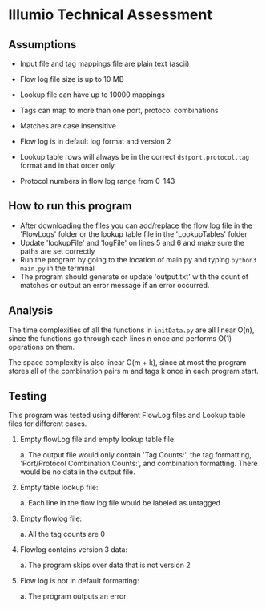 # Illumio Technical Assessment

## Assumptions

- Input file and tag mappings file are plain text (ascii)
- Flow log file size is up to 10 MB
- Lookup file can have up to 10000 mappings
- Tags can map to more than one port, protocol combinations
- Matches are case insensitive

- Flow log is in default log format and version 2
- Lookup table rows will always be in the correct `dstport,protocol,tag` format and in that order only
- Protocol numbers in flow log range from 0-143

## How to run this program

- After downloading the files you can add/replace the flow log file in the 'FlowLogs' folder or the lookup table file in the 'LookupTables' folder
- Update 'lookupFile' and 'logFile' on lines 5 and 6 and make sure the paths are set correctly
- Run the program by going to the location of main.py and typing `python3 main.py` in the terminal
- The program should generate or update 'output.txt' with the count of matches or output an error message if an error occurred.

## Analysis

The time complexities of all the functions in `initData.py` are all linear O(n), since the functions go through each lines n once and performs O(1) operations on them.

The space complexity is also linear O(m + k), since at most the program stores all of the combination pairs m and tags k once in each program start.

## Testing

This program was tested using different FlowLog files and Lookup table files for different cases.


1. Empty flowLog file and empty lookup table file:

   a. The output file would only contain 'Tag Counts:', the tag formatting, 'Port/Protocol Combination Counts:', and combination formatting. There would be no data in the output file.
2. Empty table lookup file:

   a. Each line in the flow log file would be labeled as untagged
3. Empty flowlog file:

   a. All the tag counts are 0
4. Flowlog contains version 3 data:

   a. The program skips over data that is not version 2
5. Flow log is not in default formatting:

   a. The program outputs an error

